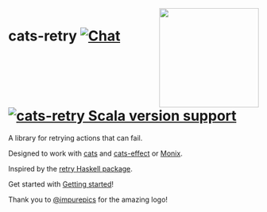 <img align="right" src="modules/docs/src/main/resources/microsite/img/cats-retry-logo.png" height="200px" style="padding-left: 20px"/>

# cats-retry [![Chat](https://badges.gitter.im/Join%20Chat.svg)](https://gitter.im/typelevel/cats-retry) [![cats-retry Scala version support](https://index.scala-lang.org/cb372/cats-retry/cats-retry/latest-by-scala-version.svg?platform=jvm)](https://index.scala-lang.org/cb372/cats-retry/cats-retry)

A library for retrying actions that can fail.

Designed to work with [cats](https://typelevel.org/cats/) and [cats-effect](https://typelevel.org/cats-effect/) or [Monix](https://monix.io/).

Inspired by the [retry Haskell
package](https://hackage.haskell.org/package/retry).

Get started with [Getting
started](https://cb372.github.io/cats-retry/docs/index.html)!

Thank you to [@impurepics](https://twitter.com/impurepics) for the amazing logo!
